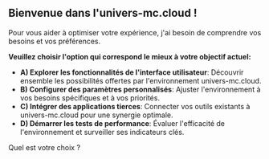 ##  Bienvenue dans l'univers-mc.cloud ! 

Pour vous aider à optimiser votre expérience, j'ai besoin de comprendre vos besoins et vos préférences. 

**Veuillez choisir l'option qui correspond le mieux à votre objectif actuel:**

* **A) Explorer les fonctionnalités de l'interface utilisateur**: Découvrir ensemble les possibilités offertes par l'environnement univers-mc.cloud.
* **B) Configurer des paramètres personnalisés**:  Ajuster l'environnement à vos besoins spécifiques et à vos priorités.
* **C) Intégrer des applications tierces**: Connecter vos outils existants à univers-mc.cloud pour une synergie optimale.
* **D) Démarrer les tests de performance**:  Évaluer l'efficacité de l'environnement et surveiller ses indicateurs clés.


Quel est votre choix ? 


